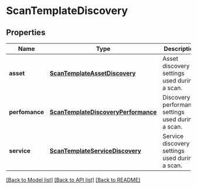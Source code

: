 # ScanTemplateDiscovery

## Properties
Name | Type | Description | Notes
------------ | ------------- | ------------- | -------------
**asset** | [**ScanTemplateAssetDiscovery**](ScanTemplateAssetDiscovery.md) | Asset discovery settings used during a scan. | [optional] 
**perfomance** | [**ScanTemplateDiscoveryPerformance**](ScanTemplateDiscoveryPerformance.md) | Discovery performance settings used during a scan. | [optional] 
**service** | [**ScanTemplateServiceDiscovery**](ScanTemplateServiceDiscovery.md) | Service discovery settings used during a scan. | [optional] 

[[Back to Model list]](../README.md#documentation-for-models) [[Back to API list]](../README.md#documentation-for-api-endpoints) [[Back to README]](../README.md)



